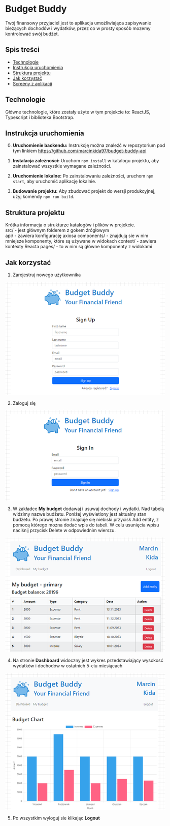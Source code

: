 # Budget Buddy

Twój finansowy przyjaciel jest to aplikacja umożliwiająca zapisywanie bieżących dochodów i wydatków, przez co w prosty sposób mozemy kontrolować swój budżet.

## Spis treści

- [Technologie](#technologie)
- [Instrukcja uruchomienia](#instrukcja-uruchomienia)
- [Struktura projektu](#struktura-projektu)
- [Jak korzystać](#jak-korzystać)
- [Screeny z aplikacji](#screeny-z-aplikacji)

## Technologie

Główne technologie, które zostały użyte w tym projekcie to: ReactJS, Typescript i biblioteka Bootstrap.

## Instrukcja uruchomienia

0. **Uruchomienie backendu:** Instrukcję można znaleźć w repozytorium pod tym linkiem https://github.com/marcinkida97/budget-buddy-api

1. **Instalacja zależności:** Uruchom `npm install` w katalogu projektu, aby zainstalować wszystkie wymagane zależności.

2. **Uruchomienie lokalne:** Po zainstalowaniu zależności, uruchom `npm start`, aby uruchomić aplikację lokalnie.

3. **Budowanie projektu:** Aby zbudować projekt do wersji produkcyjnej, użyj komendy `npm run build`.

## Struktura projektu

Krótka informacja o strukturze katalogów i plików w projekcie.  
src/ - jest głównym folderem z gokem źrógłowym  
api/ - zawiera konfigurację axiosa
components/ - znajdują sie w nim mniejsze komponenty, które są używane w widokach
context/ - zawiera kontexty Reacta
pages/ - to w nim są główne komponenty z widokami

## Jak korzystać

1. Zarejestruj nowego użytkownika

![Registration page](screenshots/signup_page.png)

2. Zaloguj się

![Login page](screenshots/signin_page.png)

3. W zakładce **My budget** dodawaj i usuwaj dochody i wydatki.
Nad tabelą widzimy nazwe budżetu.
Poniżej wyświetlony jest aktualny stan budżetu.
Po prawej stronie znajduje się niebiski przycisk Add entity, z pomocą którego można dodać wpis do tabeli.
W celu usunięcia wpisu naciśnij przycisk Delete w odpowiednim wierszu.

![My budget](screenshots/budget_table.png)

4. Na stronie **Dashboard** widoczny jest wykres przedstawiający wysokosć wydatków i dochodów w ostatnich 5-ciu miesiącach

![Dashboard](screenshots/dashboard.png)

5. Po wszystkim wyloguj sie klikając **Logout**
